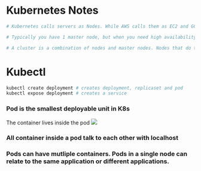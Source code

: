 # Kubernetes Notes

```sh 
# Kubernetes calls servers as Nodes. While AWS calls them as EC2 and GCP calls them Compute Engine and Azure calls them Virtual Servers.

# Typically you have 1 master node, but when you need high availability you create multiple master nodes. 

# A cluster is a combination of nodes and master nodes. Nodes that do the work are called worker nodes (or just nodes) and manager nodes are called master nodes.

```

# Kubectl
```sh 
kubectl create deployment # creates deployment, replicaset and pod
kubectl expose deployment # creates a service
```
### Pod is the smallest deployable unit in K8s
The container lives inside the pod
![](https://snipboard.io/OrZvpf.jpg)

### All container inside a pod talk to each other with localhost

### Pods can have mutliple containers. Pods in a single node can relate to the same application or different applications.